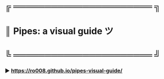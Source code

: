 # ╔ ══════════════════════ ╗
# ║ Pipes: a visual guide ツ
# ╚ ══════════════════════ ╝
### ▶ https://ro008.github.io/pipes-visual-guide/
